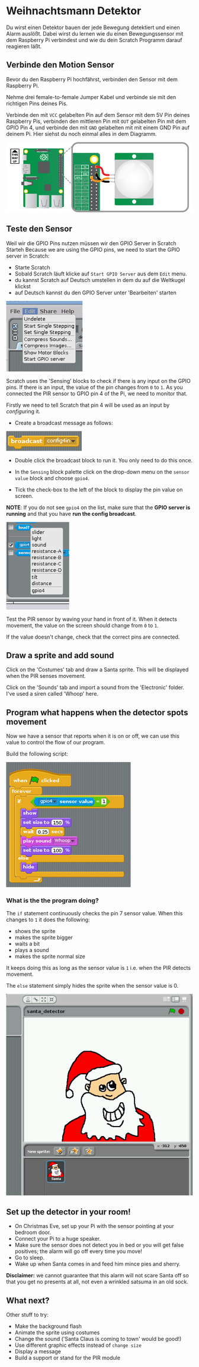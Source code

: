 # Weihnachtsmann Detektor 

Du wirst einen Detektor bauen der jede Bewegung detektiert und einen Alarm auslößt. Dabei wirst du lernen wie du einen Bewegungssensor mit dem Raspberry Pi verbindest und wie du dein Scratch Programm darauf reagieren läßt. 

## Verbinde den Motion Sensor

Bevor du den Raspberry Pi hochfährst, verbinden den Sensor mit dem Raspberry Pi. 

Nehme drei female-to-female Jumper Kabel und verbinde sie mit den richtigen Pins deines Pis. 

Verbinde den mit `VCC` gelabelten Pin auf dem Sensor mit dem 5V Pin deines Raspberry Pis, verbinden den mittleren Pin mit  `OUT` gelabelten Pin mit dem GPIO Pin 4, und verbinde den mit `GND` gelabelten mit mit einem GND Pin auf deinem Pi. Hier siehst du noch einmal alles in dem Diagramm.

![](images/pir_wiring.png)

## Teste den Sensor

Weil wir die GPIO Pins nutzen müssen wir den GPIO Server in Scratch Starteh
Because we are using the GPIO pins, we need to start the GPIO server in Scratch: 

- Starte Scratch
- Sobald Scratch läuft klicke auf `Start GPIO Server` aus dem `Edit` menu.
- du kannst Scratch auf Deutsch umstellen in dem du auf die Weltkugel klickst
- auf Deutsch kannst du den GPIO Server unter 'Bearbeiten' starten

![scratch GPIO server](images/gpio-server.png)

Scratch uses the 'Sensing' blocks to check if there is any input on the GPIO pins. If there is an input, the value of the pin changes from `0` to `1`. As you connected the PIR sensor to GPIO pin 4 of the Pi, we need to monitor that. 

Firstly we need to tell Scratch that pin 4 will be used as an input by *config*uring it. 

- Create a broadcast message as follows:

![Sensor drop down](images/config-broadcast.png)

- Double click the broadcast block to run it. You only need to do this once.

- In the `Sensing` block palette click on the drop-down menu on the `sensor value` block and choose `gpio4`.
- Tick the check-box to the left of the block to display the pin value on screen.

**NOTE**: If you do not see  `gpio4` on the list, make sure that the **GPIO server is running** and that you have **run the config broadcast**.


![Scratch sensing blocks](images/sensing-blocks.png)

Test the PIR sensor by waving your hand in front of it. When it detects movement, the value on the screen should change from `0` to `1`.

If the value doesn't change, check that the correct pins are connected.

## Draw a sprite and add sound

Click on the 'Costumes' tab and draw a Santa sprite. This will be displayed when the PIR senses movement.

Click on the 'Sounds' tab and import a sound from the 'Electronic' folder. I've used a siren called 'Whoop' here.

## Program what happens when the detector spots movement

Now we have a sensor that reports when it is on or off, we can use this value to control the flow of our program.  

Build the following script:

![Scratch script for santa detector](images/santa-script.png)

### What is the the program doing?

The `if` statement continuously checks the pin 7 sensor value. When this changes to `1` it does the following:

- shows the sprite
- makes the sprite bigger
- waits a bit
- plays a sound
- makes the sprite normal size

It keeps doing this as long as the sensor value is `1` i.e. when the PIR detects movement.

The `else` statement simply hides the sprite when the sensor value is 0.

![santa sprite in Scratch](images/santa-stage.png)

## Set up the detector in your room!

- On Christmas Eve, set up your Pi with the sensor pointing at your bedroom door.
- Connect your Pi to a huge speaker.
- Make sure the sensor does not detect you in bed or you will get false positives; the alarm will go off every time you move!
- Go to sleep.
- Wake up when Santa comes in and feed him mince pies and sherry.

**Disclaimer:** we cannot guarantee that this alarm will not scare Santa off so that you get no presents at all, not even a wrinkled satsuma in an old sock.

## What next?

Other stuff to try:

- Make the background flash 
- Animate the sprite using costumes
- Change the sound ('Santa Claus is coming to town' would be good!) 
- Use different graphic effects instead of `change size`
- Display a message 
- Build a support or stand for the PIR module
